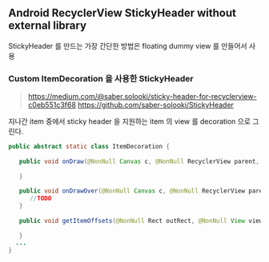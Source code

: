 

## Android RecyclerView StickyHeader without external library

StickyHeader 를 만드는 가장 간단한 방법은 floating dummy view 를 만들어서 사용



### Custom ItemDecoration 을 사용한 StickyHeader 
> https://medium.com/@saber.solooki/sticky-header-for-recyclerview-c0eb551c3f68
> https://github.com/saber-solooki/StickyHeader

지나간 item 중에서 sticky header 을 지원하는 item 의 view 를 decoration 으로 그린다.
```java
public abstract static class ItemDecoration {  
  
   public void onDraw(@NonNull Canvas c, @NonNull RecyclerView parent, @NonNull State state) {  
  
   }  
  
   public void onDrawOver(@NonNull Canvas c, @NonNull RecyclerView parent, @NonNull State state) {  
      //TODO  
   }  
  
   public void getItemOffsets(@NonNull Rect outRect, @NonNull View view, @NonNull RecyclerView parent, @NonNull State state) {  
  
   }  
  ...
}
```


<!--stackedit_data:
eyJoaXN0b3J5IjpbLTIwOTM1OTU2Ml19
-->